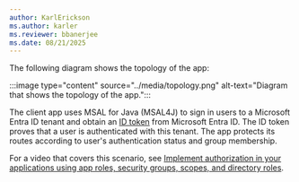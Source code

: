 ```yaml
---
author: KarlErickson
ms.author: karler
ms.reviewer: bbanerjee
ms.date: 08/21/2025
---
```


The following diagram shows the topology of the app:

:::image type="content" source="../media/topology.png" alt-text="Diagram that shows the topology of the app.":::

The client app uses MSAL for Java (MSAL4J) to sign in users to a Microsoft Entra ID tenant and obtain an [ID token](/entra/identity-platform/id-tokens) from Microsoft Entra ID. The ID token proves that a user is authenticated with this tenant. The app protects its routes according to user's authentication status and group membership.

For a video that covers this scenario, see [Implement authorization in your applications using app roles, security groups, scopes, and directory roles](https://www.youtube.com/watch?v=LRoc-na27l0).

